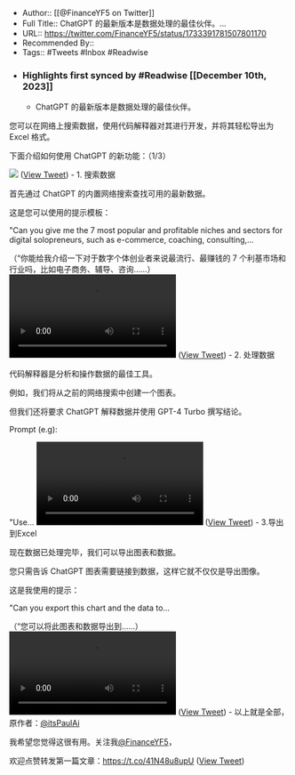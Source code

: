 - Author:: [[@FinanceYF5 on Twitter]]
- Full Title:: ChatGPT 的最新版本是数据处理的最佳伙伴。...
- URL:: https://twitter.com/FinanceYF5/status/1733391781507801170
- Recommended By::
- Tags:: #Tweets #Inbox #Readwise
- ### Highlights first synced by #Readwise [[December 10th, 2023]]
    - ChatGPT 的最新版本是数据处理的最佳伙伴。

您可以在网络上搜索数据，使用代码解释器对其进行开发，并将其轻松导出为 Excel 格式。

下面介绍如何使用 ChatGPT 的新功能：（1/3） 

![](https://pbs.twimg.com/media/GA4-oazb0AA51hH.png) ([View Tweet](https://twitter.com/FinanceYF5/status/1733391781507801170))
    - 1. 搜索数据

首先通过 ChatGPT 的内置网络搜索查找可用的最新数据。

这是您可以使用的提示模板：

"Can you give me the 7 most popular and profitable niches and sectors for digital solopreneurs, such as e-commerce, coaching, consulting,… 

（“你能给我介绍一下对于数字个体创业者来说最流行、最赚钱的 7 个利基市场和行业吗，比如电子商务、辅导、咨询……）<video controls><source src="https://video.twimg.com/ext_tw_video/1733392300167016448/pu/pl/6yeZYFHPBAR0aR0J.m3u8?tag=12&container=fmp4" type="application/x-mpegURL"><source src="https://video.twimg.com/ext_tw_video/1733392300167016448/pu/vid/avc1/566x360/kVzT3J2NNFJBHHOZ.mp4?tag=12" type="video/mp4"><source src="https://video.twimg.com/ext_tw_video/1733392300167016448/pu/vid/avc1/1134x720/WCHWORb2-xEcpG2C.mp4?tag=12" type="video/mp4"><source src="https://video.twimg.com/ext_tw_video/1733392300167016448/pu/vid/avc1/424x270/jA8EnV5ayPlBEPu-.mp4?tag=12" type="video/mp4">Your browser does not support the video tag.</video> ([View Tweet](https://twitter.com/FinanceYF5/status/1733392331142037944))
    - 2. 处理数据

代码解释器是分析和操作数据的最佳工具。

例如，我们将从之前的网络搜索中创建一个图表。

但我们还将要求 ChatGPT 解释数据并使用 GPT-4 Turbo 撰写结论。

Prompt (e.g):

"Use… <video controls><source src="https://video.twimg.com/ext_tw_video/1733392702203691008/pu/pl/1Ww5qYGqdLOwy-U9.m3u8?tag=12&container=fmp4" type="application/x-mpegURL"><source src="https://video.twimg.com/ext_tw_video/1733392702203691008/pu/vid/avc1/568x360/EnwEl6XoZe1PYjvd.mp4?tag=12" type="video/mp4"><source src="https://video.twimg.com/ext_tw_video/1733392702203691008/pu/vid/avc1/426x270/PGNjHu_OWHoMf0DB.mp4?tag=12" type="video/mp4"><source src="https://video.twimg.com/ext_tw_video/1733392702203691008/pu/vid/avc1/1136x720/UzW-8V6lm_9sMPOI.mp4?tag=12" type="video/mp4">Your browser does not support the video tag.</video> ([View Tweet](https://twitter.com/FinanceYF5/status/1733392737431666972))
    - 3.导出到Excel

现在数据已处理完毕，我们可以导出图表和数据。

您只需告诉 ChatGPT 图表需要链接到数据，这样它就不仅仅是导出图像。

这是我使用的提示：

"Can you export this chart and the data to…

（“您可以将此图表和数据导出到......） <video controls><source src="https://video.twimg.com/ext_tw_video/1733393181386117120/pu/pl/n78c9ZhX-qB9_Zaa.m3u8?tag=12&container=fmp4" type="application/x-mpegURL"><source src="https://video.twimg.com/ext_tw_video/1733393181386117120/pu/vid/avc1/568x360/-2HE_mVJP2yWllxU.mp4?tag=12" type="video/mp4"><source src="https://video.twimg.com/ext_tw_video/1733393181386117120/pu/vid/avc1/426x270/4a92Xj1Ho-3XvfKU.mp4?tag=12" type="video/mp4"><source src="https://video.twimg.com/ext_tw_video/1733393181386117120/pu/vid/avc1/1136x720/-OvlzFuCVFqlz0sZ.mp4?tag=12" type="video/mp4">Your browser does not support the video tag.</video> ([View Tweet](https://twitter.com/FinanceYF5/status/1733393213350953340))
    - 以上就是全部，原作者：<a href="https://twitter.com/itsPaulAi">@itsPaulAi</a>

我希望您觉得这很有用。关注我<a href="https://twitter.com/FinanceYF5">@FinanceYF5</a>，

欢迎点赞转发第一篇文章：https://t.co/41N48u8upU ([View Tweet](https://twitter.com/FinanceYF5/status/1733394451417227660))
